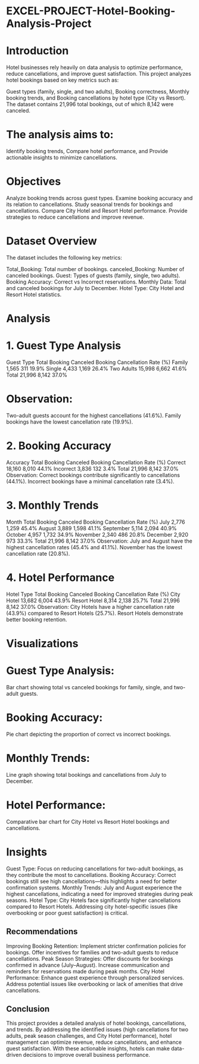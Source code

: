 # EXCEL-PROJECT-Hotel-Booking-Analysis-Project
# Introduction
Hotel businesses rely heavily on data analysis to optimize performance, reduce cancellations, and improve guest satisfaction. This project 
analyzes hotel bookings based on key metrics such as:

Guest types (family, single, and two adults),
Booking correctness,
Monthly booking trends, and
Booking cancellations by hotel type (City vs Resort).
The dataset contains 21,996 total bookings, out of which 8,142 were canceled. 

# The analysis aims to:
Identify booking trends,
Compare hotel performance, and
Provide actionable insights to minimize cancellations.
# Objectives
Analyze booking trends across guest types.
Examine booking accuracy and its relation to cancellations.
Study seasonal trends for bookings and cancellations.
Compare City Hotel and Resort Hotel performance.
Provide strategies to reduce cancellations and improve revenue.

# Dataset Overview
The dataset includes the following key metrics:

Total_Booking: Total number of bookings.
canceled_Booking: Number of canceled bookings.
Guest: Types of guests (family, single, two adults).
Booking Accuracy: Correct vs Incorrect reservations.
Monthly Data: Total and canceled bookings for July to December.
Hotel Type: City Hotel and Resort Hotel statistics.
# Analysis
# 1. Guest Type Analysis
Guest Type	Total Booking	Canceled Booking	Cancellation Rate (%)
Family	1,565	311	19.9%
Single	4,433	1,169	26.4%
Two Adults	15,998	6,662	41.6%
Total	21,996	8,142	37.0%
# Observation:
Two-adult guests account for the highest cancellations (41.6%).
Family bookings have the lowest cancellation rate (19.9%).

# 2. Booking Accuracy
Accuracy	Total Booking	Canceled Booking	Cancellation Rate (%)
Correct	18,160	8,010	44.1%
Incorrect	3,836	132	3.4%
Total	21,996	8,142	37.0%
Observation:
Correct bookings contribute significantly to cancellations (44.1%).
Incorrect bookings have a minimal cancellation rate (3.4%).

# 3. Monthly Trends
Month	Total Booking	Canceled Booking	Cancellation Rate (%)
July	2,776	1,259	45.4%
August	3,889	1,598	41.1%
September	5,114	2,094	40.9%
October	4,957	1,732	34.9%
November	2,340	486	20.8%
December	2,920	973	33.3%
Total	21,996	8,142	37.0%
Observation:
July and August have the highest cancellation rates (45.4% and 41.1%).
November has the lowest cancellation rate (20.8%).

# 4. Hotel Performance
Hotel Type	Total Booking	Canceled Booking	Cancellation Rate (%)
City Hotel	13,682	6,004	43.9%
Resort Hotel	8,314	2,138	25.7%
Total	21,996	8,142	37.0%
Observation:
City Hotels have a higher cancellation rate (43.9%) compared to Resort Hotels (25.7%).
Resort Hotels demonstrate better booking retention.

# Visualizations
# Guest Type Analysis:
Bar chart showing total vs canceled bookings for family, single, and two-adult guests.
# Booking Accuracy:
Pie chart depicting the proportion of correct vs incorrect bookings.
# Monthly Trends:
Line graph showing total bookings and cancellations from July to December.
# Hotel Performance:
Comparative bar chart for City Hotel vs Resort Hotel bookings and cancellations.
# Insights
Guest Type:
Focus on reducing cancellations for two-adult bookings, as they contribute the most to cancellations.
Booking Accuracy:
Correct bookings still see high cancellations—this highlights a need for better confirmation systems.
Monthly Trends:
July and August experience the highest cancellations, indicating a need for improved strategies during peak seasons.
Hotel Type:
City Hotels face significantly higher cancellations compared to Resort Hotels. Addressing city hotel-specific issues (like overbooking or poor guest satisfaction) is critical.
## Recommendations
Improving Booking Retention:
Implement stricter confirmation policies for bookings.
Offer incentives for families and two-adult guests to reduce cancellations.
Peak Season Strategies:
Offer discounts for bookings confirmed in advance (July–August).
Increase communication and reminders for reservations made during peak months.
City Hotel Performance:
Enhance guest experience through personalized services.
Address potential issues like overbooking or lack of amenities that drive cancellations.

## Conclusion
This project provides a detailed analysis of hotel bookings, cancellations, and trends. By addressing the identified issues (high cancellations for two adults, peak season challenges, and City Hotel performance), hotel management can optimize revenue, reduce cancellations, and enhance guest satisfaction.
With these actionable insights, hotels can make data-driven decisions to improve overall business performance.
